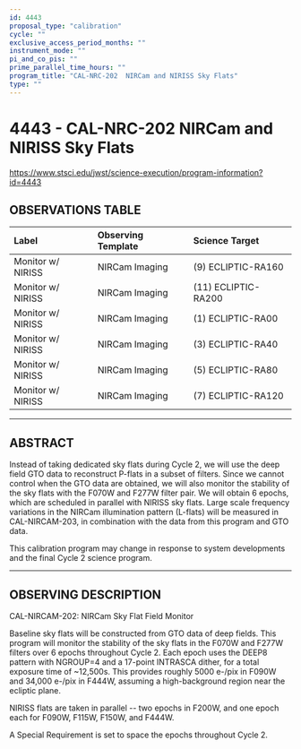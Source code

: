 ```yaml
---
id: 4443
proposal_type: "calibration"
cycle: ""
exclusive_access_period_months: ""
instrument_mode: ""
pi_and_co_pis: ""
prime_parallel_time_hours: ""
program_title: "CAL-NRC-202  NIRCam and NIRISS Sky Flats"
type: ""
---
```

# 4443 - CAL-NRC-202  NIRCam and NIRISS Sky Flats
https://www.stsci.edu/jwst/science-execution/program-information?id=4443
## OBSERVATIONS TABLE
| Label             | Observing Template | Science Target     |
| :---------------- | :----------------- | :----------------- |
| Monitor w/ NIRISS | NIRCam Imaging     | (9) ECLIPTIC-RA160 |
| Monitor w/ NIRISS | NIRCam Imaging     | (11) ECLIPTIC-RA200 |
| Monitor w/ NIRISS | NIRCam Imaging     | (1) ECLIPTIC-RA00  |
| Monitor w/ NIRISS | NIRCam Imaging     | (3) ECLIPTIC-RA40  |
| Monitor w/ NIRISS | NIRCam Imaging     | (5) ECLIPTIC-RA80  |
| Monitor w/ NIRISS | NIRCam Imaging     | (7) ECLIPTIC-RA120 |

---

## ABSTRACT

Instead of taking dedicated sky flats during Cycle 2, we will use the deep field GTO data to reconstruct P-flats in a subset of filters. Since we cannot control when the GTO data are obtained, we will also monitor the stability of the sky flats with the F070W and F277W filter pair. We will obtain 6 epochs, which are scheduled in parallel with NIRISS sky flats. Large scale frequency variations in the NIRCam illumination pattern (L-flats) will be measured in CAL-NIRCAM-203, in combination with the data from this program and GTO data.

This calibration program may change in response to system developments and the final Cycle 2 science program.

---

## OBSERVING DESCRIPTION

CAL-NIRCAM-202: NIRCam Sky Flat Field Monitor

Baseline sky flats will be constructed from GTO data of deep fields. This program will monitor the stability of the sky flats in the F070W and F277W filters over 6 epochs throughout Cycle 2. Each epoch uses the DEEP8 pattern with NGROUP=4 and a 17-point INTRASCA dither, for a total exposure time of ~12,500s. This provides roughly 5000 e-/pix in F090W and 34,000 e-/pix in F444W, assuming a high-background region near the ecliptic plane.

NIRISS flats are taken in parallel -- two epochs in F200W, and one epoch each for F090W, F115W, F150W, and F444W.

A Special Requirement is set to space the epochs throughout Cycle 2.